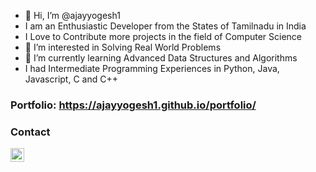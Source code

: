 - 👋 Hi, I’m @ajayyogesh1
- I am an Enthusiastic Developer from the States of Tamilnadu in India 
- I Love to Contribute more projects in the field of Computer Science
- 👀 I’m interested in Solving Real World Problems
- 🌱 I’m currently learning Advanced Data Structures and Algorithms
- I had Intermediate Programming Experiences in Python, Java, Javascript, C and C++





<!---
ajayyogesh1/ajayyogesh1 is a ✨ special ✨ repository because its `README.md` (this file) appears on your GitHub profile.
You can click the Preview link to take a look at your changes.
--->

### Portfolio: https://ajayyogesh1.github.io/portfolio/

### Contact
[<img align="left" alt="ajayyogesh1 | HackerRank" width="22px" src="https://cdn.jsdelivr.net/npm/simple-icons@v3/icons/hackerrank.svg" />](https://www.hackerrank.com/Ajay001)
